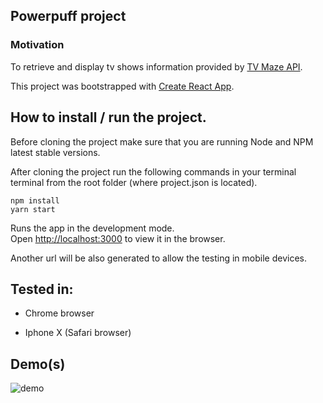 ## Powerpuff project

### Motivation
To retrieve and display tv shows information provided by [TV Maze API](http://www.tvmaze.com/api).

This project was bootstrapped with [Create React App](https://github.com/facebook/create-react-app).

## How to install / run the project.
Before cloning the project make sure that you are running Node and NPM latest stable versions.

After cloning the project run the following commands in your terminal terminal from the root folder (where project.json is located).

```$xslt
npm install
yarn start
```

Runs the app in the development mode.<br />
Open [http://localhost:3000](http://localhost:3000) to view it in the browser.

Another url will be also generated to allow the testing in mobile devices.

## Tested in:
- Chrome browser

- Iphone X (Safari browser)

## Demo(s)
![demo](./powerpuff.gif)


